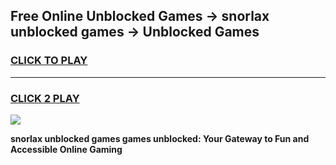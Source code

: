 
## Free Online Unblocked Games → snorlax unblocked games → Unblocked Games
<h3>
<a href="https://premium.freeplayer.one?title=snorlax_unblocked_games&ref=21F">CLICK TO PLAY</a></h3>
<hr>

<h3>
<a href="https://premium.freeplayer.one?title=snorlax_unblocked_games&ref=21F">CLICK 2 PLAY</a>
  
</h3>

<a href="https://premium.freeplayer.one?title=snorlax_unblocked_games&ref=21F/"><img src="https://clearcache.store/games.png"></a>


**snorlax unblocked games games unblocked: Your Gateway to Fun and Accessible Online Gaming**
